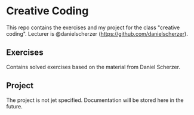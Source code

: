 # Creative Coding

This repo contains the exercises and my project for the class "creative coding".
Lecturer is @danielscherzer (https://github.com/danielscherzer).

## Exercises

Contains solved exercises based on the material from Daniel Scherzer.

## Project

The project is not jet specified. Documentation will be stored here in the future.
